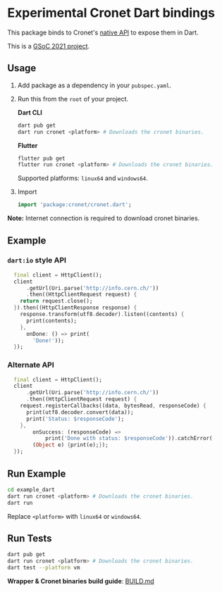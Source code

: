 # Experimental Cronet Dart bindings

This package binds to Cronet's [native API](https://chromium.googlesource.com/chromium/src/+/master/components/cronet/native/test_instructions.md) to expose them in Dart.

This is a [GSoC 2021 project](https://summerofcode.withgoogle.com/projects/#4757095741652992).

## Usage

1. Add package as a dependency in your `pubspec.yaml`.

2. Run this from the `root` of your project.

   **Dart CLI**

   ```bash
   dart pub get
   dart run cronet <platform> # Downloads the cronet binaries.
   ```

   **Flutter**

   ```bash
   flutter pub get
   flutter run cronet <platform> # Downloads the cronet binaries.
   ```

   Supported platforms: `linux64` and `windows64`.

3. Import

   ```dart
   import 'package:cronet/cronet.dart';
   ```

**Note:** Internet connection is required to download cronet binaries.

## Example

### `dart:io` style API

```dart
  final client = HttpClient();
  client
      .getUrl(Uri.parse('http://info.cern.ch/'))
      .then((HttpClientRequest request) {
    return request.close();
  }).then((HttpClientResponse response) {
    response.transform(utf8.decoder).listen((contents) {
      print(contents);
    },
      onDone: () => print(
        'Done!'));
  });
```

### Alternate API

```dart
  final client = HttpClient();
  client
      .getUrl(Uri.parse('http://info.cern.ch/'))
      .then((HttpClientRequest request) {
    request.registerCallbacks((data, bytesRead, responseCode) {
      print(utf8.decoder.convert(data));
      print('Status: $responseCode');
    },
        onSuccess: (responseCode) =>
            print('Done with status: $responseCode')).catchError(
        (Object e) {print(e);});
  });
```

## Run Example

```bash
cd example_dart
dart run cronet <platform> # Downloads the cronet binaries.
dart run
```

Replace `<platform>` with `linux64` or `windows64`.

## Run Tests

```bash
dart pub get
dart run cronet <platform> # Downloads the cronet binaries.
dart test --platform vm
```

**Wrapper & Cronet binaries build guide**: [BUILD.md](lib/src/native/wrapper/BUILD.md)
